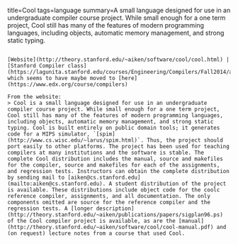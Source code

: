 title=Cool
tags=language
summary=A small language designed for use in an undergraduate compiler course project. While small enough for a one term project, Cool still has many of the features of modern programming languages, including objects, automatic memory management, and strong static typing.
~~~~~~

[Website](http://theory.stanford.edu/~aiken/software/cool/cool.html) | [Stanford Compiler class](https://lagunita.stanford.edu/courses/Engineering/Compilers/Fall2014/about) which seems to have maybe moved to [here](https://www.edx.org/course/compilers)

From the website:
> Cool is a small language designed for use in an undergraduate compiler course project. While small enough for a one term project, Cool still has many of the features of modern programming languages, including objects, automatic memory management, and strong static typing. Cool is built entirely on public domain tools; it generates code for a MIPS simulator, `[spim](http://www.cs.wisc.edu/~larus/spim.html)`. Thus, the project should port easily to other platforms. The project has been used for teaching compilers at many institutions and the software is stable. The complete Cool distribution includes the manual, source and makefiles for the compiler, source and makefiles for each of the assignments, and regression tests. Instructors can obtain the complete distribution by sending mail to [aiken@cs.stanford.edu](mailto:aiken@cs.stanford.edu). A student distribution of the project is available. These distributions include object code for the coolc reference compiler, assignments, and all documentation. The only components omitted are source for the reference compiler and the regression tests. A [longer description](http://theory.stanford.edu/~aiken/publications/papers/sigplan96.ps) of the Cool compiler project is available, as are the [manual](http://theory.stanford.edu/~aiken/software/cool/cool-manual.pdf) and (on request) lecture notes from a course that used Cool.
